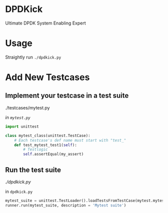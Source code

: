 # DPDKick
Ultimate DPDK System Enabling Expert

# Usage
Straightly run
`./dpdkick.py`

# Add New Testcases

## Implement your testcase in a test suite
./testcases/mytest.py

_in `mytest.py`_

```python
import unittest

class mytest_class(unittest.TestCase):
    # Each testcase's def name must start with "test_"
    def test_mytest_test1(self):
        # Testlogic
        self.assertEqual(my_assert)
```

## Run the test suite
_./dpdkick.py_

in `dpdkick.py`

```python
mytest_suite = unittest.TestLoader().loadTestsFromTestCase(mytest.mytest_class)
runner.run(mytest_suite, description = 'Mytest suite')
```
